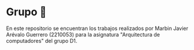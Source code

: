 # Grupo :pinching_hand:
En este repositorio se encuentran los trabajos realizados por Marbin Javier Arévalo Guerrero (2210053) para la asignatura "Arquitectura de computadores" del grupo D1.
